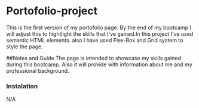 # Portofolio-project

This is the first version of my portofolio page. By the end of my bootcamp I will adjust this to hightlight the skills that I've gained.In this project I've used semantic HTML elements. also I have used Flex-Box and Grid system to style the page.

##Notes and Guide
The page is intended to showcase my skills gained during this bootcamp. Also it will provide with information about me and my professional background.

### Instalation

N/A
